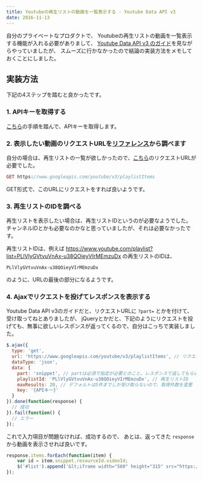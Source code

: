 ```yaml
---
title: Youtubeの再生リストの動画を一覧表示する - Youtube Data API v3
date: 2016-11-13
---
```


自分のプライベートなプロダクトで、
Youtubeの再生リストの動画を一覧表示する機能が入れる必要がありまして、
<a href="https://developers.google.com/youtube/v3/getting-started?hl=ja" target="_blank">Youtube Data API v3 のガイド</a>を見ながらやっていましたが、
スムーズに行かなかったので結論の実装方法をメモしておくことにしました。

<h2><strong>実装方法</strong></h2>

下記の4ステップを踏むと良かったです。

<h3><strong>1. APIキーを取得する</strong></h3>

<a href="https://developers.google.com/youtube/registering_an_application?hl=ja" target="_blank">こちら</a>の手順を踏んで、APIキーを取得します。

<h3><strong>2. 表示したい動画のリクエストURLを<a href="https://developers.google.com/youtube/v3/docs/?hl=ja" target="_blank">リファレンス</a>から調べます</strong></h3>

自分の場合は、再生リストの一覧が欲しかったので、<a href="https://developers.google.com/youtube/v3/docs/playlistItems/list?hl=ja" target="_blank">こちら</a>のリクエストURLが必要でした。

``` php
GET https://www.googleapis.com/youtube/v3/playlistItems
```

GET形式で、このURLにリクエストをすれば良いようです。

<h3><strong>3. 再生リストのIDを調べる</strong></h3>

再生リストを表示したい場合は、再生リストIDというのが必要なようでした。
チャンネルIDとかも必要なのかなと思っていましたが、それは必要なかったです。

再生リストIDは、例えば
<a href="https://www.youtube.com/playlist?list=PLlVlyGVtvuVnAx-u38QOieyVIrMEmzuDx" target="_blank">https://www.youtube.com/playlist?list=PLlVlyGVtvuVnAx-u38QOieyVIrMEmzuDx</a>
の再生リストのIDは、

```
PLlVlyGVtvuVnAx-u38QOieyVIrMEmzuDx
```

のように、URLの最後の部分になるようです。

<h3><strong>4. Ajaxでリクエストを投げてレスポンスを表示する</strong></h3>

Youtube Data API v3のガイドだと、リクエストURLに <code>?part=</code> とかを付けて、受け取ってねとありましたが、
jQueryとかだと、下記のようにリクエストを投げても、無事に欲しいレスポンスが返ってくるので、自分はこっちで実装しました。

``` js
$.ajax({
  type: 'get',
  url: 'https://www.googleapis.com/youtube/v3/playlistItems', // リクエストURL
  dataType: 'json',
  data: {
    part: 'snippet', // partは必須で指定が必要とのこと。レスポンスで返してもらいたいデータをカンマ区切りで指定する。snippetがあればとりあえず動画を再生するレスポンスが受け取れる。
    playlistId: 'PLlVlyGVtvuVnAx-u38QOieyVIrMEmzuDx', // 再生リストID
    maxResults: 20, // デフォルトは5件までしか受け取らないので、取得件数を変更
    key: '{APIキー}'
  }
}).done(function(response) {
  // 成功
}).fail(function() {
  // エラー
});
```

これで入力項目が問題なければ、成功するので、
あとは、返ってきた <code>response</code> から動画を表示させれば良いです。

``` js
response.items.forEach(function(item) {
    var id = item.snippet.resourceId.videoId;
    $('#list').append('&lt;iframe width="560" height="315" src="https://www.youtube.com/embed/'+ id +'" frameborder="0" allowfullscreen&gt;&lt;/iframe&gt;');
});
```